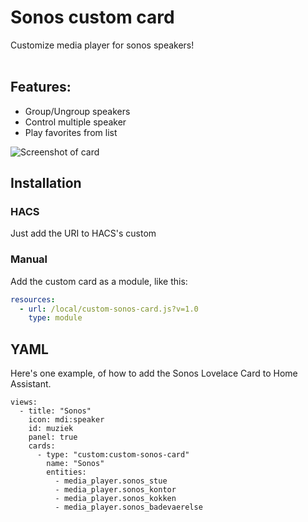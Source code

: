 # Sonos custom card
Customize media player for sonos speakers!<br><br>

## Features:

* Group/Ungroup speakers
* Control multiple speaker
* Play favorites from list

![Screenshot of card](https://github.com/DBuit/custom-sonos-card/blob/master/screenshot-custom-sonos-card.png)

## Installation
### HACS
Just add the URI to HACS's custom 

### Manual
Add the custom card as a module, like this:
```yaml
resources:
  - url: /local/custom-sonos-card.js?v=1.0
    type: module
```

## YAML
Here's one example, of how to add the Sonos Lovelace Card to Home Assistant.
```
views:
  - title: "Sonos"
    icon: mdi:speaker
    id: muziek
    panel: true
    cards:
      - type: "custom:custom-sonos-card"
        name: "Sonos"
        entities:
          - media_player.sonos_stue
          - media_player.sonos_kontor
          - media_player.sonos_kokken
          - media_player.sonos_badevaerelse
```
